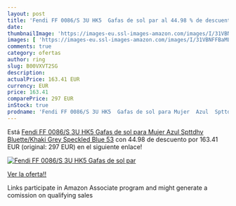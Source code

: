 ```yaml
---
layout: post
title: 'Fendi FF 0086/S 3U HK5  Gafas de sol par al 44.98 % de descuento'
date: 
thumbnailImage: 'https://images-eu.ssl-images-amazon.com/images/I/31VBNFFBaML._SL200_.jpg'
images: [ 'https://images-eu.ssl-images-amazon.com/images/I/31VBNFFBaML._SL200_.jpg' ]
comments: true
category: ofertas
author: ring
slug: B00VXVT2SG
description:
actualPrice: 163.41 EUR
currency: EUR
price: 163.41
comparePrice: 297 EUR
inStock: true
prodname: 'Fendi FF 0086/S 3U HK5  Gafas de sol para Mujer  Azul  Spttdhv Bluette/Khaki Grey Speckled Blue  53'
---
```


Está [Fendi FF 0086/S 3U HK5  Gafas de sol para Mujer  Azul  Spttdhv Bluette/Khaki Grey Speckled Blue  53](https://www.amazon.es/dp/B00VXVT2SG/?tag=tolees-21) con 44.98 de descuento por 163.41 EUR (original: 297 EUR) en el siguiente enlace!

[![Fendi FF 0086/S 3U HK5  Gafas de sol par](https://images-eu.ssl-images-amazon.com/images/I/31VBNFFBaML._SL200_.jpg)](https://www.amazon.es/dp/B00VXVT2SG/?tag=tolees-21)

[Ver la oferta!!](https://www.amazon.es/dp/B00VXVT2SG/?tag=tolees-21)

Links participate in Amazon Associate program and might generate a comission on qualifying sales


